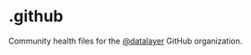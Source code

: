 # .github

Community health files for the [@datalayer](https://github.com/datalayer) GitHub organization.
